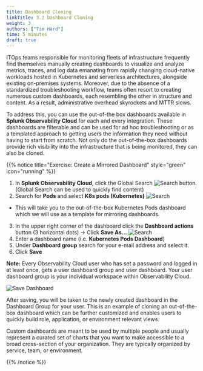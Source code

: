 ```yaml
---
title: Dashboard Cloning
linkTitle: 3.2 Dashboard Cloning
weight: 3
authors: ["Tim Hard"]
time: 5 minutes
draft: true
---
```


ITOps teams responsible for monitoring fleets of infrastructure frequently find themselves manually creating dashboards to visualize and analyze metrics, traces, and log data emanating from rapidly changing cloud-native workloads hosted in Kubernetes and serverless architectures, alongside existing on-premises systems. Moreover, due to the absence of a standardized troubleshooting workflow, teams often resort to creating numerous custom dashboards, each resembling the other in structure and content. As a result, administrative overhead skyrockets and MTTR slows. 

To address this, you can use the out-of-the box dashboards available in **Splunk Observability Cloud** for each and every integration. These dashboards are filterable and can be used for ad hoc troubleshooting or as a templated approach to getting users the information they need without having to start from scratch. Not only do the out-of-the-box dashboards provide rich visibility into the infrastructure that is being monitored, they can also be cloned.

{{% notice title="Exercise: Create a Mirrored Dashboard" style="green" icon="running" %}}
1. In **Splunk Observability Cloud**, click the Global Search ![Search](../../images/search.png?height=20px&classes=inline) button. (Global Search can be used to quickly find content)
2. Search for **Pods** and select **K8s pods (Kubernetes)**
![Search](../../images/search-k8s-pods.png)
* This will take you to the out-of-the-box Kubernetes Pods dashboard which we will use as a template for mirroring dashboards. 
3. In the upper right corner of the dashboard click the **Dashboard actions** button (3 horizontal dots) -> Click **Save As...**
![Search](../../images/k8s-pod-dashboard.png)
4. Enter a dashboard name (i.e. **Kubernetes Pods Dashboard**)
5. Under **Dashboard group** search for your e-mail address and select it.
6. Click **Save**

**Note:** Every Observability Cloud user who has set a password and logged in at least once, gets a user dashboard group and user dashboard. Your user dashboard group is your individual workspace within Observability Cloud. 

![Save Dashboard](../../images/save-dashboard.png?height=400px)

After saving, you will be taken to the newly created dashboard in the Dashboard Group for your user. This is an example of cloning an out-of-the-box dashboard which can be further customized and enables users to quickly build role, application, or environment relevant views. 

Custom dashboards are meant to be used by multiple people and usually represent a curated set of charts that you want to make accessible to a broad cross-section of your organization. They are typically organized by service, team, or environment.

{{% /notice %}}